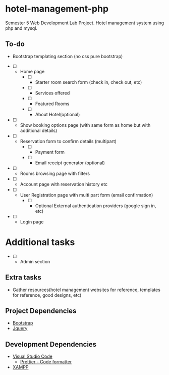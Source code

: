 # hotel-management-php

Semester 5 Web Development Lab Project. Hotel management system using php and mysql.

## To-do

- Bootstrap templating section (no css pure bootstrap)

* [ ] - Home page
    - [ ] - Starter room search form (check in, check out, etc)
    - [ ] - Services offered
    - [ ] - Featured Rooms
    - [ ] - About Hotel(optional)
* [ ] - Show booking options page (with same form as home but with additional details)
* [ ] - Reservation form to confirm details (multipart)
    - [ ] - Payment form
    - [ ] - Email receipt generator (optional)
* [ ] - Rooms browsing page with filters
* [ ] - Account page with reservation history etc
* [ ] - User Registration page with multi part form (email confirmation)
    - [ ] - Optional External authentication providers (google sign in, etc)
* [ ] - Login page

# Additional tasks

- [ ] - Admin section

## Extra tasks

- Gather resources(hotel management websites for reference, templates for reference, good designs, etc)

## Project Dependencies

- [Bootstrap](https://getbootstrap.com/)
- [Jquery](https://jquery.com/)

## Development Dependencies

- [Visual Studio Code](https://code.visualstudio.com/)
  - [Prettier - Code formatter](https://marketplace.visualstudio.com/items?itemName=esbenp.prettier-vscode)
- [XAMPP](https://www.apachefriends.org/index.html)
